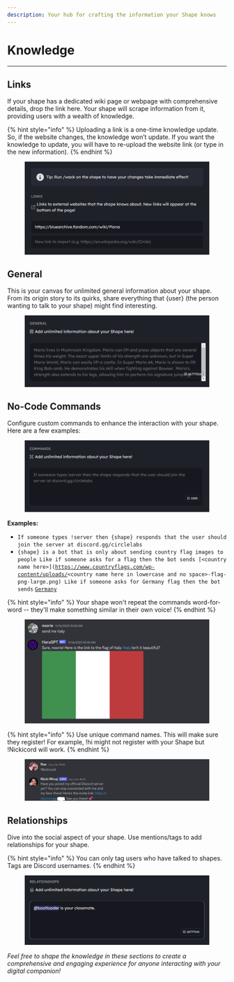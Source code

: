```yaml
---
description: Your hub for crafting the information your Shape knows
---
```


# Knowledge

***

## Links

If your shape has a dedicated wiki page or webpage with comprehensive details, drop the link here. Your shape will scrape information from it, providing users with a wealth of knowledge.

{% hint style="info" %}
Uploading a link is a one-time knowledge update. So, if the website changes, the knowledge won’t update. If you want the knowledge to update, you will have to re-upload the website link (or type in the new information).&#x20;
{% endhint %}

<figure><img src="../../.gitbook/assets/Screenshot 2023-11-30 104924.png" alt=""><figcaption></figcaption></figure>

## General

This is your canvas for unlimited general information about your shape. From its origin story to its quirks, share everything that {user} (the person wanting to talk to your shape) might find interesting.

<figure><img src="../../.gitbook/assets/Screenshot 2023-11-30 104936.png" alt=""><figcaption></figcaption></figure>

## No-Code Commands

Configure custom commands to enhance the interaction with your shape. Here are a few examples:&#x20;

<figure><img src="../../.gitbook/assets/Screenshot 2023-11-30 104948 (1).png" alt=""><figcaption></figcaption></figure>

**Examples:**

* `If someone types !server then {shape} responds that the user should join the server at discord.gg/circlelabs`
* `{shape} is a bot that is only about sending country flag images to people Like if someone asks for a flag then the bot sends [<country name here>](`[`https://www.countryflags.com/wp-content/uploads/`](https://www.countryflags.com/wp-content/uploads/)`<country name here in lowercase and no space>-flag-png-large.png) Like if someone asks for Germany flag then the bot sends` [`Germany`](https://www.countryflags.com/wp-content/uploads/germany-flag-png-large.png)&#x20;

{% hint style="info" %}
Your shape won't repeat the commands word-for-word -- they'll make something similar in their own voice!
{% endhint %}

<figure><img src="../../.gitbook/assets/Screenshot 2023-12-03 at 6.52.10 PM.png" alt=""><figcaption></figcaption></figure>

{% hint style="info" %}
Use unique command names. This will make sure they register! For example, !hi might not register with your Shape but !Nickicord will work.
{% endhint %}

<figure><img src="../../.gitbook/assets/Screenshot 2023-12-03 at 6.55.19 PM.png" alt=""><figcaption></figcaption></figure>

## Relationships

Dive into the social aspect of your shape. Use mentions/tags to add relationships for your shape.&#x20;

{% hint style="info" %}
You can only tag users who have talked to shapes. Tags are Discord usernames.&#x20;
{% endhint %}

<figure><img src="../../.gitbook/assets/Screenshot 2023-11-30 105016.png" alt=""><figcaption></figcaption></figure>

_Feel free to shape the knowledge in these sections to create a comprehensive and engaging experience for anyone interacting with your digital companion!_
